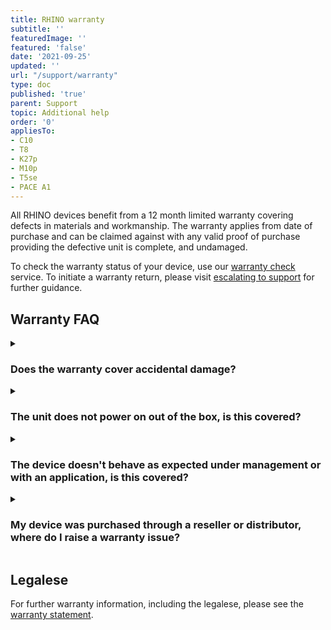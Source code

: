 ```yaml
---
title: RHINO warranty
subtitle: ''
featuredImage: ''
featured: 'false'
date: '2021-09-25'
updated: ''
url: "/support/warranty"
type: doc
published: 'true'
parent: Support
topic: Additional help
order: '0'
appliesTo:
- C10
- T8
- K27p
- M10p
- T5se
- PACE A1
---
```


All RHINO devices benefit from a 12 month limited warranty covering defects in materials and workmanship. The warranty applies from date of purchase and can be claimed against with any valid proof of purchase providing the defective unit is complete, and undamaged.

To check the warranty status of your device, use our [warranty check](/support/warranty-check) service. To initiate a warranty return, please visit [escalating to support](/support/escalate) for further guidance.

## Warranty FAQ

<details class="details-content">
<summary class="summary-heading"><h3>Does the warranty cover accidental damage?</h3></summary>

It does not. The limited warranty covers defects in workmanship and materials only. Water damage, drops, cracked/scratched screens, or other physical damage is not covered by the warranty and can instead be repaired at a service centre for a fee.
</details>

<details class="details-content">
<summary class="summary-heading"><h3>The unit does not power on out of the box, is this covered?</h3></summary>

We'll ask if you've attempted to charge the device prior to contacting us through the supplied or an equivalent supported charger. If not, please do this first and try powering on again. It may help to hold the power button for 30s, then release and hold again for 2-3s to initiate a cold start of the device. If this does not help, then a warranty service would be accepted.
</details>

<details class="details-content">
<summary class="summary-heading"><h3>The device doesn't behave as expected under management or with an application, is this covered?</h3></summary>

Outside of the 30 day return window if purchased direct, software related issues are not covered by the materials and workmanship warranty and would instead be routed to the <a href="/support/escalate">RHINO support team</a> for assistance.
</details>

<details class="details-content">
<summary class="summary-heading"><h3>My device was purchased through a reseller or distributor, where do I raise a warranty issue?</h3></summary>

For devices purchased through our network of partners, please reach out in the first instance to the partner from whom your device was purchased. In a lot of cases our partners have or offer local repair centres and may be included in your purchase agreements.
</details>

## Legalese

For further warranty information, including the legalese, please see the [warranty statement](/support/warranty-statement).
